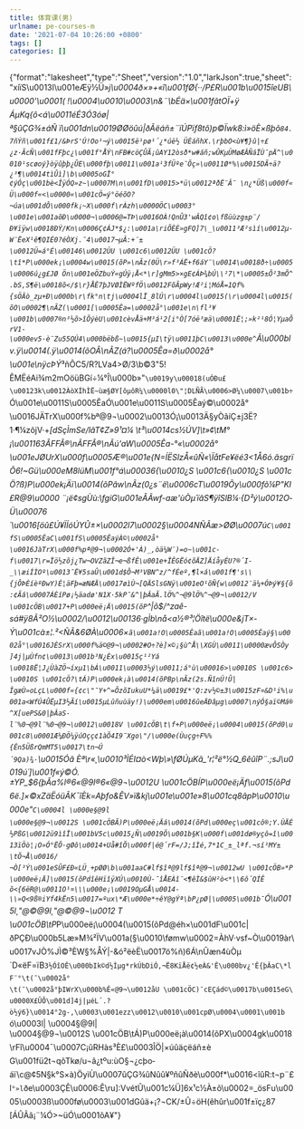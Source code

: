 ```yaml
---
title: 体育课(男)
urlname: pe-courses-m
date: '2021-07-04 10:26:00 +0800'
tags: []
categories: []
---
```


{"format":"lakesheet","type":"Sheet","version":"1.0","larkJson":true,"sheet":"xíïS\u0013I\u001eÆÿ½Ü»*j\u0004ð×»+«î\u001fØ{··/P£R\u001b\u0015îeUB\u0000'\u0001( !\u0004\u0010\u0003\n&¨\bÉä×\u001fãtOÏ+ÿÁµKq{ô<á\u0011éÉ3Ó3óø|ª§ûÇG¾±áÑ ï\u001dn\u0019ØØöûú|ðÃëáñ±¨ïÚPïf8tô)p©Ïwk8:ì»öÈ×ßþõ`84.7ñÝñ\u001f£1/&ÞrS'Ú!Oo¹¬ý\u0015ë¹pø¹´¿*úë½ ÜÈáñhX.\rþbO<ù¥¶}û|÷£¿z·ÃcÑ\u001fFþc¿\u001f°ÅÝ\nFB#cöÇÛÃ¡ûAY12òsð*w#áñ;wÛKµÜMøÆÂÑáÏÙ¯pÄ^\u0010¹scøoý}òÿûþþ¿ÛE\u000fþ\u0011\u001a¹3fÜºe¯Õç»\u0011Ø*%\u0015DÃ÷ä?¿³¶\u0014tìÛì]\b\u0005oGÏ°¢ýÓç\u001bè<ÎÿÓQ»z~\u0007M\n\u001fD\u0015>*ü\u0012ªðË¨Â¯ \n¿*Üß\u000f«Ü\u000f«<\u0000«\u001cÖ=ý°öéõO?¬úa\u001dÔ\u000fk¡~X\u000f\rÀzh\u0000ÖC\u0003°\u001e\u001aõÐ\u0000¬\u0006@=TÞ\u0016OÀ!QnÛ3'wÂQî¢o\fßüùzg±p¨/Ð¥ïÿw\u0018ÐÝ/Kn\u0006Ç¢ÁJ*$¿:\u001a\riÕÈÈ»gFQ]7\_\u0011³Æ²sìí\u0012µ­W¨ËeX¹ê¶QIÉ0?éÒXj.¯4\u0017¬µÂ:+¨±\u0012Ü=á°É\u00146\u0012ÜU \u001c6\u0012ÜU \u001cÖ?\tî*P\u000ek¡\u0004w\u0015(õP»\nÃz(0Ü\r»f³ÁË+f6áY¨\u0014\u0018ð÷\u0005\u0006ú¿g£JØ Ön\u001eÖZbuÝ«gÚÿ¡Å<*\r]gMm5>×gE¢ÁÞ¾bÚ\\²7\*\u0005±Õ²3mÕ^.bS,S¶ë\u0018õ</$\r}ÅÊ7þJVØÌËWºfÖ\u0012FõÃpWy!Æ²i¦MóÅ=1Qf%{sÖÂò_zµ+Ð\u000b\r\fk°n\tj\u0004lÏ_8lÚ\r\u0004l\u0015(\r\u0004l\u0015(õO\u0002¶\nÃZ(\u0001[\u0005Êa=­\u0002å°\u001e\n\fl³¥\u001b\u0007®n³½õ>îÕýèU\u001cèvÅä+M³á¹2[i°Ò[7óë³æä\u0001Ë¦;»k²¹8Ó¦YµaÕrV1-\u000ev5·è¨Zu55QÚ4\u000bëbß~\u0015{µI\tÿ\u0011þC\u0013\u000e^`Ã\u000blv.ÿ\u0014(.ÿ\u0014(õOÂ\nÃZ(á?\u0005Êa=ð\u0002å°\u001e\nÿcÞÝ*³ñÔC5/R?LVa4>Ø/3\b©3\"5!ÊMËéAi¾m2mOöüBGí÷¼°Î\u000b»\"`\u0019y\u00018(uÓÐu£\u00123k\u0012ÀòXÍhÌË~ùæ§ØY[ôµôR¼\u0000l0\"¦DLÑÃ\u0006>Ø¼\u0007\u001b÷`Ó\u001e\u0011S\u0005ÊaÓ\u001e\u0011S\u0005Êaý©\u0002å°\u0016JÄTrX\u000f%bª@9¬\u0002\u0013Ó¡\u0013Ä§yÒãíÇ±j3Ë?1·¶¼zõjV·+*[dSçÌmSe/lãT¢Z»9¹¤¼ \t³\u0014cs½ÚV]\t»¢\tM°¡\u001163ÂFFÂ®\nÃFFÂ®\nÃú'aW\u0005Êa-°«\u0002å°\u001eJØUrX\u000f\u0005Æ®\u001e{N=ÍËSlzÅ«ûÑ«\\ÏåtFe¥ëé3<1Å6ó.ãsgrïÕ6!~Gü\u000eM8lüM\u001f°á\u00036{\u0010¿S \u001c6{\u0010¿S \u001cÖ?ß)P\u000ek¡Äï\u0014(õPâw\nÃz(0¿s¨ë\u0006cT\u0019Õy\u000fõ¼P\"KI£R@9\u0000 ¨¡ë¢sgÙù:\fgiG\u001eÂÃwf-aæ'ùÒµ´ïâS¶ÿîSlB¼·{D²­ý\u0012O­Ü\u00076´\u0016[öû£Ú¥*ÏÍóÚYÛ±×\u0002l7\u0002§\u0004NÑÃæ>ØØ\u0007ú`C\u001fS\u0005ÊaC\u001fS\u0005ÊaýÀ©\u0002å°\u0016JàTrX\u000f%pª@9¬\u0002Ó+'À)_,òä¼W¨)=o~\u001c­f\u0017\r=Ïö½zõj¿Tw¬OVZãZÎ¬e¬ßfÊ\u001e+ÏÊGËó¢õÄZ]ÄíåyÉU?®´I-_\\æiÍÌOº\u0013¯Ë¥5saÛ\u001d$Ô¬M³VBN­^z/^fÉeº,¶l×á\u001f¶­'s\\{jÔÞÈíèºÐwY)É¦äFþ=æNÆÄ\u0017øìÙ¬[QÄSlsGNÿ\u001eO¹õÑ{w\u0012¨ä¼+ÓÞý¥§{õ:¢Ãá\u0007ÁÈíPø¡½äadø'N1X·5kP¯&^|þÂaÃ.lÖ%^¬@9lÖ%^¬@9¬\u0012/V \u001cÖB\u0017+P\u000eë¡Ä\u0015(õP`^|õ$/^zaê-sá#ÿ8Ã²O½\u0002/\u0012\u00136·gÌb\nå<a½®³¦Öîtë\u000e&jT×­Ý\u001cà±¦.²<ÑÃ&6ØÀ\u0006×`ã\u001a!O\u0005Êaã\u001a!O\u0005Êaý§\u0002å°\u0016JÈSrX\u000f%ä©@9¬\u0002#O÷?è]×©¡§ù^Å\\XGÙ\u0011\u0000ævÔSÒy ]4j|µÙfn¢\u0013\u001b³N¿Èx\u0015ç¹²Yá\u0018Ë¦J¿ÙàZÖ¬íxµ1\bÁ\u0011\u0003½ý\u0011;á°ù\u00016>\u0010S \u001c6>\u0010S \u001cÖ?\tÁ)P\u000ek¡à\u0014(õPBp\nÃz(2s.ÑînÚ!Û|ÎgæÙ»oLçL\u000f«{¢c\"¯Y+^=ÕzõIukuU*¼ä\u0019£*'Q:zv½©±­3\u0015zF¤&D¹i%\u001a<WfÚ4ÛËµI3½Ãí\u0015µLûñuùäy!)\u000em\u0016ûeÄÐâµg\u0007\nýÓ§aï©Má®^X[uePS&0|þÂaS-l¨%0¬@9l¨%0¬@9¬\u0012\u0018V \u001cÖB\t\f+P\u000eë¡\u0004\u0015(õPd0\u001c8\u0001Æ¼ÐÖ¼ÿúOçç¢1àÕ4I9¯Xgo\"/\u000e(Ùuçg÷F%%{Ên5ÜßrQmMT5\u0017\tn¬Ú´9Qa)¾·`\u0015Óâ Èª\r«¸\u0010³ÌÉI¤ò<Wþ\\»\fØÚµKã_'r¦²ë°½Q_6êûîP¨.;sJ\u0019ú´]\u001f«ý©Ó.±YP_$6{þÂa%l®$6«@9l®$6«@9¬\u0012U \u001cÖBÍ*P\u000eë¡Äf\u0015(õPd6ë.]×©xZäËóüÃK¯îÈk=Aþfo&ÊV»ï&kj\u001e\u001e»8\u001cq8âpÞ\u0010\u000e\"`C\u0004l \u000e§@9l \u000e§@9¬\u0012S \u001cÖBÃ)P\u000eë¡Äá\u0014(õPd\u000eç\u001cô®;Y.ÙÄÉ½PßG\u0012ü9ìîÏ\u001bV5c\u0015¿Ñ\u0019Õ\u001b§K\u000f\u001dø®yçô=î\u0013ïÖò¦¡O»Ó°ËÕ·gØô\u0014+Uå#îÕ\u000f|é@´rF=/J;îÌé,7*1C_±_lªf.¬sí¹MY±\tÕ¬Å\u0016/¬Ò[³Ý\u001eSÛF£Ð«LÜ¸+pØØ\b\u001aaC#lf$îª@9lf$îª@9¬\u0012wU \u001cÖB»*P\u000eë¡Ä]\u0015(õPdîêHïîÿXÚ\u0010Ù-¯îÅEÀî¨<¶êÌ&$ûH²ò<*\\6ô´QÍÊõ<{6ëR@\u0011O¹¤\\\u000e¡\u0019OµGÅ\u0014­\\»Q<9ß®iYf­4kËn5\u0017=ºux\*Æ\u000e*÷êY@gÝª\bP¿pØ|\u0005\u001b¯`Ó\u0015l¸\"@©@9l¸\"@©@9¬\u0012 T \u001cÖB\tP*P\u000eë¡\u0004(\u0015(õPd@éh×\u001dF\u001c|ðPÇÐ\u000b5Læ»M¾²ÏV\u001a(§\u0010\fømw\u0002=ÀhV·vsf~Ò\u0019àr\u0017vJÒ%JÌ©³ÈW§%ÅÝ|-&ó²ëèË\u0017ö%ñ)6Á\nÛæn4ùÒµ´D«ëF=ïB`3½ÓîOÊ\u000bIk©d½Ìµg*rkÚbDiÓ,¬Ë8KïÅë¢½eÀ&'Ê\u000bv¿'Ê{þÂaC\*lF¨°\t(¯\u0002å°\t(¯\u0002å°þIWrX\u000b%Ê«@9¬\u0012åU \u001cÖC)¯cEÇád©\u0017b\u0015eG\u0000X£ÛÔ\u001d]4j|µéL´.?ò½ý6}\u0014°2g-,\u0003\u001ezz\u0012\u0010\u001cpØ\u0004\u0001\u001b `ó\u0003l| \u0004§@9l| \u0004§@9¬\u0012S \u001cÖB\tÁ)P\u000eë¡à\u0014(õPX\u0004gk\u0018\rFî\u0004¯\u0007C¡ûRHàs³È£\u0003ÎÖ|×úûäçëáñ±èG\u001fü2t¬qõTkø/u¬â¿tºu:ùO§¬¿cþo­áï\\c@¢5N§k°S×à)ÖyìÙ\u0007ûÇG¾ûNûû¥ºñûÑðè\u000f*\u0016<îûR:t¬p¨£l`°»l`ðe\u0003ÇÊ\u0006:Ê\ru]:VvétÛ\u001c¼Ü]6x¹c½À±õ\u0002=\_ösFu\u0005\u0003ß\u000fø\u0003\u001dGûä+¡?¬CK/±Û÷öH(êhûr\u001f±ïç¿87[ÁÛÃã¡¨¼Ó>~üÓ\u0001õA¥"}
